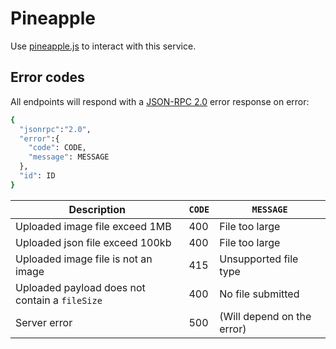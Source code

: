 # Pineapple

Use [pineapple.js](https://github.com/snapshot-labs/pineapple.js) to interact with this service.

## Error codes

All endpoints will respond with a [JSON-RPC 2.0](https://www.jsonrpc.org/specification) error response on error:

```bash
{
  "jsonrpc":"2.0",
  "error":{
    "code": CODE,
    "message": MESSAGE
  },
  "id": ID
}
```

| Description                                                     | `CODE` | `MESSAGE`                                   |
| --------------------------------------------------------------- | ------ | ------------------------------------------- |
| Uploaded image file exceed 1MB                                  | 400    | File too large                              |
| Uploaded json file exceed 100kb                                 | 400    | File too large                              |
| Uploaded image file is not an image                             | 415    | Unsupported file type                       |
| Uploaded payload does not contain a `fileSize`                  | 400    | No file submitted                           |
| Server error                                                    | 500    | (Will depend on the error)                  |                 |
